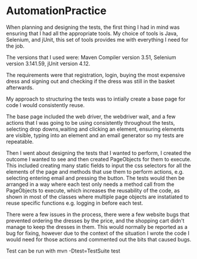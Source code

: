 # AutomationPractice

When planning and designing the tests, the first thing I had in mind was ensuring that I had all the appropriate tools. 
My choice of tools is Java, Selenium, and jUnit, this set of tools provides me with everything I need for the job. 

The versions that I used were: Maven Compiler version 3.51, Selenium version 3.141.59, jUnit version 4.12.

The requirements were that registration, login, buying the most expensive dress and signing out and checking if the dress was still in the basket afterwards. 

My approach to structuring the tests was to intially create a base page for code I would consistently reuse. 

The base page included the web driver, the webdriver wait, and a few actions that I was going to be using consistently throughout the tests, selecting drop downs,waiting and clicking an element, ensuring elements are visible, typing into an element and an email generator so my tests are repeatable. 

Then I went about designing the tests that I wanted to perform, I created the outcome I wanted to see and then created PageObjects for them to execute. This included creating many static fields to input the css selectors for all the elements of the page and methods that use them to perform actions, e.g. selecting entering email and pressing the button. The tests would then be arranged in a way where each test only needs a method call from the PageObjects to execute, which increases the reusability of the code, as shown in most of the classes where multiple page objects are instatiated to reuse specific functions e.g. logging in before each test. 

There were a few issues in the process, there were a few website bugs that prevented ordering the dresses by the price, and the shopping cart didn't manage to keep the dresses in them. This would normally be reported as a bug for fixing, however due to the context of the situation I wrote the code I would need for those actions and commented out the bits that caused bugs. 

Test can be run with mvn -Dtest=TestSuite test


